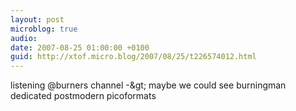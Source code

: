 ```yaml
---
layout: post
microblog: true
audio: 
date: 2007-08-25 01:00:00 +0100
guid: http://xtof.micro.blog/2007/08/25/t226574012.html
---
```

listening @burners channel -&amp;gt; maybe we could see burningman dedicated postmodern picoformats
